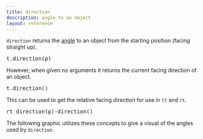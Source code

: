 ```yaml
---
title: direction
description: angle to an object
layout: reference
---
```


`direction` returns the [angle](angle.html) to an object from the starting position (facing straight up). 

<pre class="jumbo">
t.direction(p)
</pre>

However, when given no arguments it returns the current facing direction of an object. 

<pre class="jumbo">
t.direction()
</pre>

This can be used to get the relative facing direction for use in `lt` and `rt`. 

<pre class="jumbo">
rt direction(p)-direction()
</pre>

The following graphic utilizes these concepts to give a visual of the angles used by `direction`. 

<script type="demo" height=300 width=300>
speed Infinity
drawDiagram = ->
  fd 100
  label 0, labelSide: 'centered'
  bk 15
  pen black
  bk 5
  pen blue, 3
  bk 80
  pen null
  for i in [15..165] by 15
    rt i
    fd 100
    label i, labelSide: 'centered'
    bk 15
    pen black
    bk 5
    pen lightgray
    bk 80
    pen null
    lt 2*i
    fd 100
    label -i, labelSide: 'centered'
    bk 15
    pen black
    bk 5
    pen lightgray
    bk 80
    pen null
    rt i
  rt 180
  fd 100
  label 180, labelSide: 'centered'
  bk 15
  pen black
  bk 5
  pen gray
  bk 80
  pen null
  fd 80
  rt 90
  pen black, 2
  rt 360, 80
  pen null
  rt 90
  fd 80
  dot white, 30

mousedown ->
  turnto lastmousemove
  cg()
  drawDiagram()

drawDiagram()

p = write ""
d = new Turtle
  opacity: 0
tick 200, ->
  c = new Sprite
    opacity: 0
  d.drawon c
  d.pen red
  d.turnto lastmousemove
  d.fd 80
  d.home()
  p.html "direction to mouse: " + (direction(lastmousemove)-direction()).toFixed(3)
  await done defer()
  c.remove()
</script>
